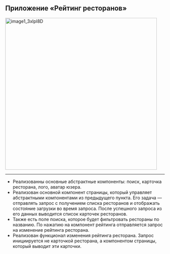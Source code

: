 **Приложение «Рейтинг ресторанов»**
---
<img width="479" alt="image1_3xlpl8D" src="https://github.com/user-attachments/assets/35f545e6-0e62-48a6-a4ba-70198e9029cf">
<hr>

* Реализованны основные абстрактные компоненты: поиск, карточка ресторана, лого, аватар юзера.
* Реализован основной компонент страницы, который управляет абстрактными компонентами из предыдущего пункта. Его задача — отправлять запрос с получением списка ресторанов и отображать состояние загрузки во время запроса. После успешного запроса из его данных выводится список карточек ресторанов.
* Также есть поле поиска, которое будет фильтровать рестораны по названию. По нажатию на компонент рейтинга отправляется запрос на изменение рейтинга ресторана. 
* Реализован функционал изменения рейтинга ресторана. Запрос инициируется не карточкой ресторана, а компонентом страницы, который выводит эти карточки.
